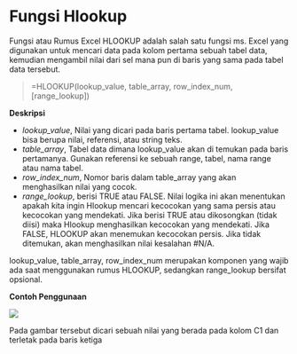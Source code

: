 # Fungsi Hlookup

Fungsi atau Rumus Excel HLOOKUP adalah salah satu fungsi ms. Excel yang digunakan untuk mencari data pada kolom pertama sebuah tabel data, kemudian mengambil nilai dari sel mana pun di baris yang sama pada tabel data tersebut.

> =HLOOKUP\(lookup\_value, table\_array, row\_index\_num, \[range\_lookup\]\)

**Deskripsi**

* _lookup\_value_,  Nilai yang dicari pada baris pertama tabel. lookup\_value bisa berupa nilai, referensi, atau string teks.
* _table\_array_,  Tabel data dimana lookup\_value akan di temukan pada baris pertamanya. Gunakan referensi ke sebuah range, tabel, nama range atau nama tabel.
*  _row\_index\_num_, Nomor baris dalam table\_array yang akan menghasilkan nilai yang cocok. 
* _range\_lookup_, berisi TRUE atau FALSE. Nilai logika ini akan menentukan apakah kita ingin Hlookup mencari kecocokan yang sama persis atau kecocokan yang mendekati. Jika berisi TRUE atau dikosongkan \(tidak diisi\) maka Hlookup menghasilkan kecocokan yang mendekati. Jika FALSE, HLOOKUP akan menemukan kecocokan persis. Jika tidak ditemukan, akan menghasilkan nilai kesalahan \#N/A.

lookup\_value, table\_array, row\_index\_num merupakan komponen yang wajib ada saat menggunakan rumus HLOOKUP, sedangkan range\_lookup bersifat opsional.

**Contoh Penggunaan**

![](../.gitbook/assets/contohexcel3.png)

Pada gambar tersebut dicari sebuah nilai yang berada pada kolom C1 dan terletak pada baris ketiga

